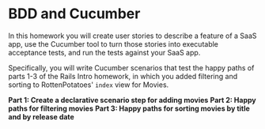 BDD and Cucumber
================


In this homework you will create user stories to describe a feature of a SaaS app, use the Cucumber tool to turn those stories into executable acceptance tests, and run the tests against your SaaS app.  

Specifically, you will write Cucumber scenarios that test the happy
paths of parts 1-3 of the Rails Intro homework, in which you added
filtering and sorting to RottenPotatoes' `index` view for Movies.

**Part 1: Create a declarative scenario step for adding movies**
**Part 2: Happy paths for filtering movies**
**Part 3: Happy paths for sorting movies by title and by release date**
